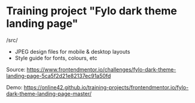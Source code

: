 # Training project "Fylo dark theme landing page"

/src/
* JPEG design files for mobile & desktop layouts
* Style guide for fonts, colours, etc


Source: https://www.frontendmentor.io/challenges/fylo-dark-theme-landing-page-5ca5f2d21e82137ec91a50fd

Demo: https://online42.github.io/training-projects/frontendmentor.io/fylo-dark-theme-landing-page-master/